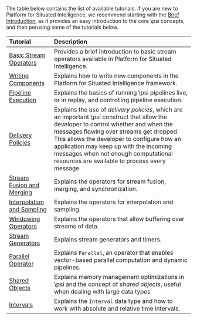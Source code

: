The table below contains the list of available tutorials. If you are new to Platform for Situated Intelligence, we recommend starting with the [Brief Introduction](Brief-Introduction), as it provides an easy introduction to the core \\psi concepts, and then perusing some of the tutorials below.

| Tutorial | Description |
| :------- | :----------------- |
| [Basic Stream Operators](Basic-Stream-Operators) | Provides a brief introduction to basic stream operators available in Platform for Situated Intelligence. |
| [Writing Components](Writing-Components) | Explains how to write new components in the Platform for Situated Intelligence framework. | 
| [Pipeline Execution](Pipeline-Execution) | Explains the basics of running \psi pipelines live, or in replay, and controlling pipeline execution. |
| [Delivery Policies](Delivery-Policies) | Explains the use of _delivery policies_, which are an important \\psi construct that allow the developer to control whether and when the messages flowing over streams get dropped. This allows the developer to configure how an application may keep up with the incoming messages when not enough computational resources are available to process every message. |
| [Stream Fusion and Merging](Stream-Fusion-and-Merging) | Explains the operators for stream fusion, merging, and synchronization. |
| [Interpolation and Sampling](Interpolation-and-Sampling) | Explains the operators for interpolation and sampling. |
| [Windowing Operators](Windowing-Operators) | Explains the operators that allow buffering over streams of data. |
| [Stream Generators](Stream-Generators) | Explains stream generators and timers. |
| [Parallel Operator](Parallel-Operator) | Explains `Parallel`, an operator that enables vector-based parallel computation and dynamic pipelines. |
| [Shared Objects](Shared-Objects) | Explains memory management optimizations in \\psi and the concept of _shared objects_, useful when dealing with large data types |
| [Intervals](Intervals) | Explains the `Interval` data type and how to work with absolute and relative time intervals. |
